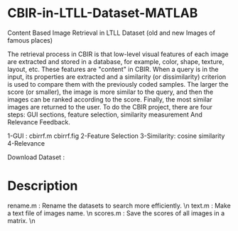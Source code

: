 # CBIR-in-LTLL-Dataset-MATLAB
Content Based Image Retrieval in LTLL Dataset (old and new Images of famous places) 

The retrieval process in CBIR is that low-level visual features of each image are extracted and stored in a database, 
for example, color, shape, texture, layout, etc. 
These features are "content" in CBIR. When a query is in the input, its properties are extracted and a similarity (or dissimilarity) 
criterion is used to compare them with the previously coded samples. 
The larger the score (or smaller), the image is more similar to the query, and then the images can be ranked according to the score. 
Finally, the most similar images are returned to the user. To do the CBIR project, there are four steps: 
GUI sections, feature selection, similarity measurement And Relevance Feedback.

1-GUI :
  cbirrf.m
  cbirrf.fig
2-Feature Selection
3-Similarity:
  cosine similarity
4-Relevance

Download Dataset :

# Description
rename.m : Rename the datasets to search more efficiently. \n
text.m : Make a text file of images name. \n
scores.m : Save the scores of all images in a matrix. \n



